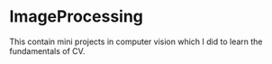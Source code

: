 # ImageProcessing
This contain mini projects in computer vision which I did to learn the fundamentals of CV.

